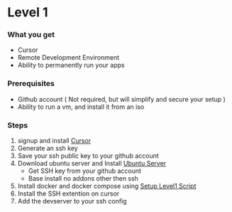 # Level 1

### What you get
* Cursor
* Remote Development Environment
* Ability to permanently run your apps

### Prerequisites
* Github account ( Not required, but will simplify and secure your setup )
* Ability to run a vm, and install it from an iso

### Steps
1) signup and install  [Cursor](https://www.cursor.com/)
2) Generate an ssh key
3) Save your ssh public key to your github account
4) Download ubuntu server and Install [Ubuntu Server](https://ubuntu.com/download/server)
   * Get SSH key from your github account
   * Base install no addons other then ssh
5) Install docker and docker compose using [Setup Level1 Script](https://raw.githubusercontent.com/CouleeTechlinkInc/tutorial-devsetup/refs/heads/main/setup_level1.sh)
6) Install the SSH extention on cursor
7) Add the devserver to your ssh config
   
